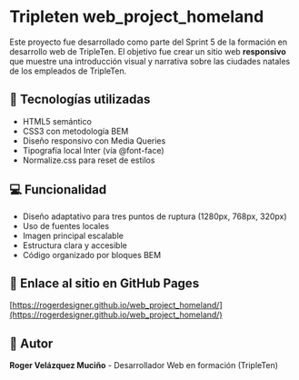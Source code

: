 # Tripleten web_project_homeland

Este proyecto fue desarrollado como parte del Sprint 5 de la formación en desarrollo web de TripleTen. El objetivo fue crear un sitio web **responsivo** que muestre una introducción visual y narrativa sobre las ciudades natales de los empleados de TripleTen.

## 📐 Tecnologías utilizadas

- HTML5 semántico
- CSS3 con metodología BEM
- Diseño responsivo con Media Queries
- Tipografía local Inter (vía @font-face)
- Normalize.css para reset de estilos

## 💻 Funcionalidad

- Diseño adaptativo para tres puntos de ruptura (1280px, 768px, 320px)
- Uso de fuentes locales
- Imagen principal escalable
- Estructura clara y accesible
- Código organizado por bloques BEM

## 🔗 Enlace al sitio en GitHub Pages

[https://rogerdesigner.github.io/web_project_homeland/](https://rogerdesigner.github.io/web_project_homeland/)

## 👤 Autor

**Roger Velázquez Muciño** - Desarrollador Web en formación (TripleTen)
